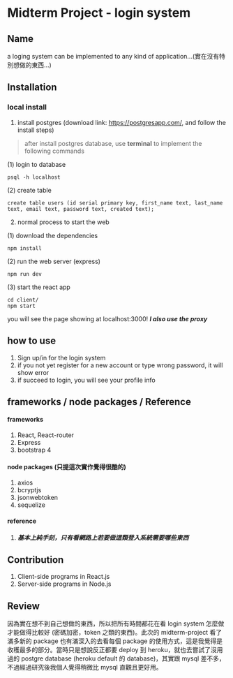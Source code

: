 # Midterm Project - login system 

## Name

a loging system can be implemented to any kind of application...(實在沒有特別想做的東西...)

## Installation
### local install
1. install postgres (download link: https://postgresapp.com/, and follow the install steps)
> after install postgres database, use **terminal** to implement the following commands

(1) login to database
```
psql -h localhost
```
(2) create table
```
create table users (id serial primary key, first_name text, last_name text, email text, password text, created text);
```
2. normal process to start the web

(1) download the dependencies
```
npm install
```
(2) run the web server (express)
```
npm run dev
```
(3) start the react app
```
cd client/
npm start
```
you will see the page showing at localhost:3000! ***I also use the proxy***
## how to use
1. Sign up/in for the login system
2. if you not yet register for a new account or type wrong password, it will show error
3. if succeed to login, you will see your profile info
## frameworks / node packages / Reference
#### frameworks
1. React, React-router
2. Express
3. bootstrap 4
#### node packages (只提這次實作覺得很酷的)
1. axios
2. bcryptjs
3. jsonwebtoken
4. sequelize
#### reference
1. ***基本上純手刻，只有看網路上若要做這類登入系統需要哪些東西***
## Contribution
1. Client-side programs in React.js
2. Server-side programs in Node.js
## Review
因為實在想不到自己想做的東西，所以把所有時間都花在看 login system 怎麼做才能做得比較好 (密碼加密，token 之類的東西)。此次的 midterm-project 看了滿多新的 package 也有滿深入的去看每個 package 的使用方式，這是我覺得是收穫最多的部分。當時只是想說反正都要 deploy 到 heroku，就也去嘗試了沒用過的 postgre database (heroku default 的 database)，其實跟 mysql 差不多，不過經過研究後我個人覺得稍微比 mysql 直觀且更好用。
